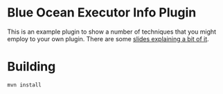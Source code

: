 # Blue Ocean Executor Info Plugin

This is an example plugin to show a number of techniques that you might employ
to your own plugin. There are some
[slides explaining a bit of it](https://docs.google.com/presentation/d/1oevsIcyXOTJ7oFTey0lcepcFhRPtymgVjtsENXwnIQA/edit?usp=sharing).

# Building

```
mvn install
```
